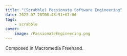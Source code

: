 ```yaml
---
title: "(Scrabble) Passionate Software Engineering"
date: 2022-07-28T08:48:51+07:00
tags:
    - scrabble
cover:
    image: /PassionateEngineering.png
---
```


Composed in Macromedia Freehand.